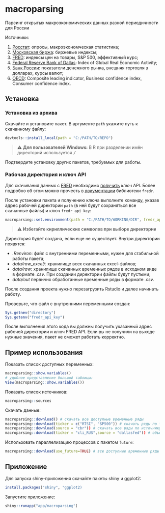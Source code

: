 # macroparsing
Парсинг открытых макроэкономических данных разной периодичности для России

 Источники:
 1. [Росстат](https://rosstat.gov.ru/): опросы, макроэкономческая статистика;
 2. [Московская биржа](https://moex.com/): биржевые индексы;
 3. [FRED](https://fred.stlouisfed.org/): индексы цен на товары, S&P 500, эффективный курс;
 4. [Federal Reserve Bank of Dallas](https://www.dallasfed.org/research/igrea): Index of Global Real Economic Activity;
 5. [Банк России](http://cbr.ru/): показатели денежного рынка, внешняя торговля в долларах, курсы валют;
 6. [OECD](https://data.oecd.org/): Composite leading indicator, Business confidence index, Consumer confidence index.

## Установка
### Установка из архива
Cкачайте и установите пакет. В аргументе `path` укажите путь к скачанному файлу:
```r
devtools::install_local(path = "C:/PATH/TO/REPO")
```
> :warning: **Для пользователей Windows:** В R при разделении имён директорий используется <kbd>/</kbd>

Подтвердите установку других пакетов, требуемых для работы.


### Рабочая директория и ключ API


Для скачивания данных c [FRED](https://fred.stlouisfed.org/) необходимо [получить](https://research.stlouisfed.org/docs/api/api_key.html) ключ API.
Более подробно об этом можно прочесть в [документации](https://cran.r-project.org/web/packages/fredr/vignettes/fredr.html#authentication) библиотеки `fredr`.

После установки пакета и получению ключа выполните команду, указав адрес рабочей директории `path` (в ней будут сохраняться все скачанные файлы) и ключ `fredr_api_key`:
```r
macroparsing::set.environment(path = "C:/PATH/TO/WORKING/DIR", fredr_api_key = "YourFredrAPIKey")
```
> :warning: **Избегайте кириллических символов при выборе директории** 

Директория будет создана, если еще не существует. Внутри директории появятся:
 - *.Renviron*: файл с внутренними переменными, нужен для стабильной работы пакета;
 - *data/raw_excel/:* хранилище всех скачанных excel-файлов;
 - *data/raw*: хранилище скачанных временных рядов в исходном виде в формате *.csv*. При создании директории файлы будут пустыми;
 - *data/out* первично обработанные временные ряды в формате *.csv*.

После создания проекта нужно перезагрузить Rstudio и далее начинать работу.

Проверьте, что файл с внутренними переменными создан:

```r
Sys.getnev("directory")
Sys.getenv("fredr_api_key")
```
После выполнения этого кода вы должны получить указанный адрес рабочей директории и ключ FRED API. Если вы не получили на выходе нужные значения, пакет не сможет работать корректно.


## Пример использования
Показать список доступных переменных:
```r
macroparsing::show.variables()
# удобное представление большой таблицы:
View(macroparsing::show.variables())
```

Показать список источников:
```r
macroparsing::sources
```
Скачать данные:
```r
macroparsing::download() # скачать все доступные временные ряды
macroparsing::download(ticker = c("RTSI", "SP500")) # скачать ряды по тикеру
macroparsing::download(source = "cbr")) # скачать все ряды по источнику
macroparsing::download(ticker = "cli_RUS",source = "dallasfed")) # объединение источника и тикера
```

Использовать параллелизацию процессов с пакетом `future`:
```r
macroparsing::download(use_future=TRUE) # все доступные временные ряды
```

## Приложение

Для запуска shiny-приложения скачайте пакеты shiny и ggplot2:
```r
install.packages("shiny", "ggplot2)
```

Запустите приложение:
```r
shiny::runapp("app/macroparsing")
```

